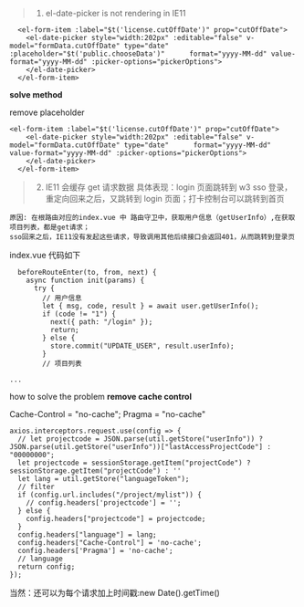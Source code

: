 > 1.  el-date-picker is not rendering in IE11

```
  <el-form-item :label="$t('license.cutOffDate')" prop="cutOffDate">
    <el-date-picker style="width:202px" :editable="false" v-model="formData.cutOffDate" type="date" :placeholder="$t('public.chooseData')"      format="yyyy-MM-dd" value-format="yyyy-MM-dd" :picker-options="pickerOptions">
    </el-date-picker>
  </el-form-item>
```

**solve method**

remove placeholder

```
<el-form-item :label="$t('license.cutOffDate')" prop="cutOffDate">
    <el-date-picker style="width:202px" :editable="false" v-model="formData.cutOffDate" type="date"      format="yyyy-MM-dd" value-format="yyyy-MM-dd" :picker-options="pickerOptions">
    </el-date-picker>
  </el-form-item>
```

> 2.  IE11 会缓存 get 请求数据
>     具体表现：login 页面跳转到 w3 sso 登录，重定向回来之后，又跳转到 login 页面；打卡控制台可以跳转到首页

```
原因: 在根路由对应的index.vue 中 路由守卫中，获取用户信息（getUserInfo）,在获取项目列表，都是get请求；
sso回来之后，IE11没有发起这些请求，导致调用其他后续接口会返回401，从而跳转到登录页
```

index.vue 代码如下

```
  beforeRouteEnter(to, from, next) {
    async function init(params) {
      try {
        // 用户信息
        let { msg, code, result } = await user.getUserInfo();
        if (code != "1") {
          next({ path: "/login" });
          return;
        } else {
          store.commit("UPDATE_USER", result.userInfo);
        }
        // 项目列表

...
```

how to solve the problem
**remove cache control**

Cache-Control = "no-cache";
Pragma = "no-cache"

```
axios.interceptors.request.use(config => {
  // let projectcode = JSON.parse(util.getStore("userInfo")) ? JSON.parse(util.getStore("userInfo"))["lastAccessProjectCode"] : "00000000";
  let projectcode = sessionStorage.getItem("projectCode") ? sessionStorage.getItem("projectCode") : ''
  let lang = util.getStore("languageToken");
  // filter
  if (config.url.includes("/project/mylist")) {
    // config.headers['projectcode'] = '';
  } else {
    config.headers["projectcode"] = projectcode;
  }
  config.headers["language"] = lang;
  config.headers["Cache-Control"] = 'no-cache';
  config.headers['Pragma'] = 'no-cache';
  // language
  return config;
});
```

当然：还可以为每个请求加上时间戳:new Date().getTime()
